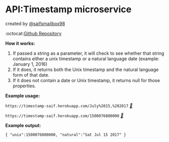 # API:Timestamp microservice

created by [@saifsmailbox98](https://github.com/saifsmailbox98)

:octocat:[Github Repository](https://github.com/saifsmailbox98/timestamp-api)


**How it works:**
 1. If passed a string as a parameter, it will check to see whether that string contains either a unix timestamp or a natural language date (example: January 1, 2016)
 1. If it does, it returns both the Unix timestamp and the natural language form of that date.
 1. If it does not contain a date or Unix timestamp, it returns null for those properties.


**Example usage:**

```https://timestamp-saif.herokuapp.com/July%2015,%202017``` *[:link:](https://timestamp-saif.herokuapp.com/July%2015,%202017)*

```https://timestamp-saif.herokuapp.com/1500076800000``` *[:link:](https://timestamp-saif.herokuapp.com/1500076800000)*

**Example output:**

```{ "unix":1500076800000, "natural":"Sat Jul 15 2017" }```
